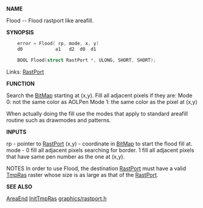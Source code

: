 
**NAME**

Flood -- Flood rastport like areafill.

**SYNOPSIS**

```c
    error = Flood( rp, mode, x, y)
    d0            a1   d2  d0  d1

    BOOL Flood(struct RastPort *, ULONG, SHORT, SHORT);

```
Links: [RastPort](_OOAF) 

**FUNCTION**

Search the [BitMap](_OOAV) starting at (x,y).
Fill all adjacent pixels if they are:
Mode 0: not the same color as AOLPen
Mode 1: the same color as the pixel at (x,y)

When actually doing the fill use the modes that apply to
standard areafill routine such as drawmodes and patterns.

**INPUTS**

rp - pointer to [RastPort](_OOAF)
(x,y) - coordinate in [BitMap](_OOAV) to start the flood fill at.
mode -  0 fill all adjacent pixels searching for border.
1 fill all adjacent pixels that have same pen number
as the one at (x,y).

NOTES
In order to use Flood, the destination [RastPort](_OOAF) must
have a valid [TmpRas](_OOAF) raster whose size is as large as
that of the [RastPort](_OOAF).

**SEE ALSO**

[AreaEnd](AreaEnd) [InitTmpRas](InitTmpRas) [graphics/rastport.h](_OOAF)
